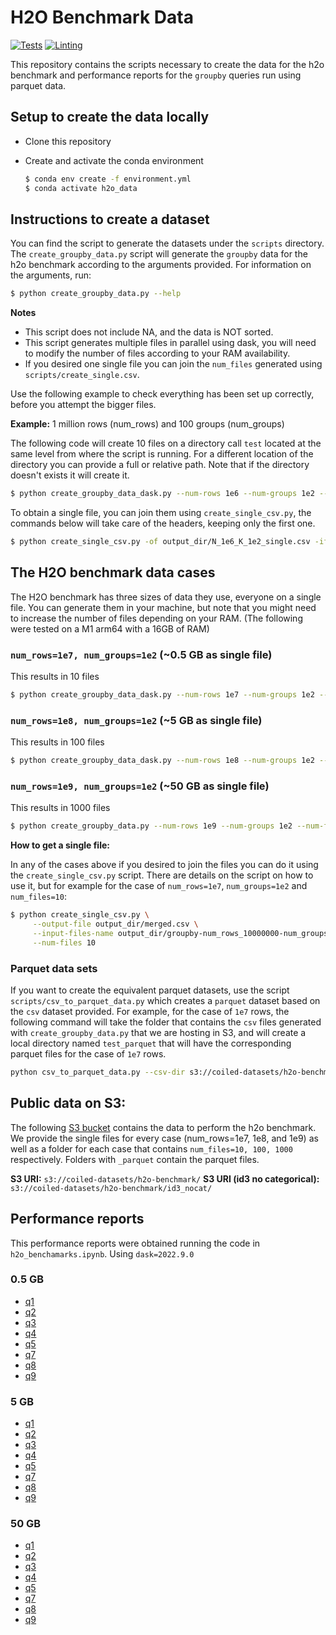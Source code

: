 # H2O Benchmark Data

[![Tests](https://github.com/coiled/h2o_benchmark_data/actions/workflows/tests.yml/badge.svg)](https://github.com/coiled/h2o_benchmark_data/actions/workflows/tests.yml) [![Linting](https://github.com/coiled/h2o_benchmark_data/actions/workflows/pre-commit.yml/badge.svg)](https://github.com/coiled/h2o_benchmark_data/actions/workflows/pre-commit.yml)

This repository contains the scripts necessary to create the data for the h2o benchmark and performance reports for the `groupby` queries run using parquet data.

## Setup to create the data locally

- Clone this repository
- Create and activate the conda environment
    
     ```bash
     $ conda env create -f environment.yml
     $ conda activate h2o_data
     ```

## Instructions to create a dataset 

You can find the script to generate the datasets under the `scripts` directory. The `create_groupby_data.py` script will generate the `groupby` data for the h2o 
benchmark according to the arguments provided. For information on the arguments, run:

```bash
$ python create_groupby_data.py --help
```

**Notes**

- This script does not include NA, and the data is NOT sorted.
- This script generates multiple files in parallel using dask, you will need to modify the number of files according to your RAM availability.
- If you desired one single file you can join the `num_files` generated using `scripts/create_single.csv`.

Use the following example to check everything has been set up correctly, before you attempt the bigger files.

**Example:** 1 million rows (num_rows) and 100 groups (num_groups)

The following code will create 10 files on a directory call `test` located at the same level from where the script is running. For a different location of the directory you can provide a full or relative path. Note that if the directory doesn't exists it will create it. 

```bash
$ python create_groupby_data_dask.py --num-rows 1e6 --num-groups 1e2 --num-files 10 --output-dir test
```
To obtain a single file, you can join them using `create_single_csv.py`, the commands below will take care of the headers, keeping only the first one.

```bash
$ python create_single_csv.py -of output_dir/N_1e6_K_1e2_single.csv -ifn output_dir/groupby-N_1000000_K_100_file_ --num-files 10 
```

## The H2O benchmark data cases

The H2O benchmark has three sizes of data they use, everyone on a single file. You can generate them in your machine, but note that you might need to increase the number of files depending on your RAM. (The following were tested on a M1 arm64 with a 16GB of RAM)

### `num_rows=1e7, num_groups=1e2` (~0.5 GB as single file)

This results in 10 files
```bash
$ python create_groupby_data_dask.py --num-rows 1e7 --num-groups 1e2 --num-files 10 --output-dir output_dir
```

### `num_rows=1e8, num_groups=1e2` (~5 GB as single file)

This results in 100 files
```bash
$ python create_groupby_data_dask.py --num-rows 1e8 --num-groups 1e2 --num-files 100 --output-dir output_dir
```

### `num_rows=1e9, num_groups=1e2` (~50 GB as single file)

This results in 1000 files
```bash
$ python create_groupby_data.py --num-rows 1e9 --num-groups 1e2 --num-files 1000 --output-dir output_dir
```

**How to get a single file:**

In any of the cases above if you desired to join the files you can do it using the `create_single_csv.py`
script. There are details on the script on how to use it, but for example for the case of `num_rows=1e7`, `num_groups=1e2`
and `num_files=10`:

```bash
$ python create_single_csv.py \
     --output-file output_dir/merged.csv \
     --input-files-name output_dir/groupby-num_rows_10000000-num_groups_100-file_ \
     --num-files 10
```

### Parquet data sets

If you want to create the equivalent parquet datasets, use the script `scripts/csv_to_parquet_data.py` which creates a `parquet` dataset based on the `csv` dataset provided.
For example, for the case of `1e7` rows, the following command will take the folder that contains the `csv` files generated with `create_groupby_data.py` that we are hosting in S3, and will create a local directory named `test_parquet` that will have the corresponding parquet files for the case of `1e7` rows.

```bash
python csv_to_parquet_data.py --csv-dir s3://coiled-datasets/h2o-benchmark/N_1e7_K_1e2/ --output-dir test_parquet
```

## Public data on S3:

The following [S3 bucket](https://s3.console.aws.amazon.com/s3/buckets/coiled-datasets?region=us-east-2&prefix=h2o-benchmark/) contains the data to perform the h2o benchmark. We provide the single files for every case (num_rows=1e7, 1e8, and 1e9) as well as a folder for each case that contains `num_files=10, 100, 1000` respectively. Folders with `_parquet` contain the parquet files. 

**S3 URI:** `s3://coiled-datasets/h2o-benchmark/`
**S3 URI (id3 no categorical):** `s3://coiled-datasets/h2o-benchmark/id3_nocat/`

## Performance reports

This performance reports were obtained running the code in `h2o_benchamarks.ipynb`. Using `dask=2022.9.0`

### 0.5 GB

- [q1](https://rawcdn.githack.com/coiled/h2o-benchmarks/37f774a3c6589ea7bc7f91f06322b5f45383aa53/performance-reports/05GB/q1_data_05GB.html)
- [q2](https://rawcdn.githack.com/coiled/h2o-benchmarks/37f774a3c6589ea7bc7f91f06322b5f45383aa53/performance-reports/05GB/q2_data_05GB.html)
- [q3](https://rawcdn.githack.com/coiled/h2o-benchmarks/37f774a3c6589ea7bc7f91f06322b5f45383aa53/performance-reports/05GB/q3_data_05GB.html)
- [q4](https://rawcdn.githack.com/coiled/h2o-benchmarks/37f774a3c6589ea7bc7f91f06322b5f45383aa53/performance-reports/05GB/q4_data_05GB.html)
- [q5](https://rawcdn.githack.com/coiled/h2o-benchmarks/37f774a3c6589ea7bc7f91f06322b5f45383aa53/performance-reports/05GB/q5_data_05GB.html)
- [q7](https://rawcdn.githack.com/coiled/h2o-benchmarks/37f774a3c6589ea7bc7f91f06322b5f45383aa53/performance-reports/05GB/q7_data_05GB.html)
- [q8](https://rawcdn.githack.com/coiled/h2o-benchmarks/37f774a3c6589ea7bc7f91f06322b5f45383aa53/performance-reports/05GB/q8_data_05GB.html)
- [q9](https://rawcdn.githack.com/coiled/h2o-benchmarks/37f774a3c6589ea7bc7f91f06322b5f45383aa53/performance-reports/05GB/q9_data_05GB.html)

### 5 GB
- [q1](https://rawcdn.githack.com/coiled/h2o-benchmarks/37f774a3c6589ea7bc7f91f06322b5f45383aa53/performance-reports/5GB/q1_data_5GB.html)
- [q2](https://rawcdn.githack.com/coiled/h2o-benchmarks/37f774a3c6589ea7bc7f91f06322b5f45383aa53/performance-reports/5GB/q2_data_5GB.html)
- [q3](https://rawcdn.githack.com/coiled/h2o-benchmarks/37f774a3c6589ea7bc7f91f06322b5f45383aa53/performance-reports/5GB/q3_data_5GB.html)
- [q4](https://rawcdn.githack.com/coiled/h2o-benchmarks/37f774a3c6589ea7bc7f91f06322b5f45383aa53/performance-reports/5GB/q4_data_5GB.html)
- [q5](https://rawcdn.githack.com/coiled/h2o-benchmarks/37f774a3c6589ea7bc7f91f06322b5f45383aa53/performance-reports/5GB/q5_data_5GB.html)
- [q7](https://rawcdn.githack.com/coiled/h2o-benchmarks/37f774a3c6589ea7bc7f91f06322b5f45383aa53/performance-reports/5GB/q7_data_5GB.html)
- [q8](https://rawcdn.githack.com/coiled/h2o-benchmarks/37f774a3c6589ea7bc7f91f06322b5f45383aa53/performance-reports/5GB/q8_data_5GB.html)
- [q9](https://rawcdn.githack.com/coiled/h2o-benchmarks/37f774a3c6589ea7bc7f91f06322b5f45383aa53/performance-reports/5GB/q9_data_5GB.html)

### 50 GB

- [q1](https://rawcdn.githack.com/coiled/h2o-benchmarks/37f774a3c6589ea7bc7f91f06322b5f45383aa53/performance-reports/50GB/q1_data_50GB.html)
- [q2](https://rawcdn.githack.com/coiled/h2o-benchmarks/37f774a3c6589ea7bc7f91f06322b5f45383aa53/performance-reports/50GB/q2_data_50GB.html)
- [q3](https://rawcdn.githack.com/coiled/h2o-benchmarks/37f774a3c6589ea7bc7f91f06322b5f45383aa53/performance-reports/50GB/q3_data_50GB.html)
- [q4](https://rawcdn.githack.com/coiled/h2o-benchmarks/37f774a3c6589ea7bc7f91f06322b5f45383aa53/performance-reports/50GB/q4_data_50GB.html)
- [q5](https://rawcdn.githack.com/coiled/h2o-benchmarks/37f774a3c6589ea7bc7f91f06322b5f45383aa53/performance-reports/50GB/q5_data_50GB.htmlain/performance-reports/50GB/q4_data_50GB.html)
- [q7](https://rawcdn.githack.com/coiled/h2o-benchmarks/37f774a3c6589ea7bc7f91f06322b5f45383aa53/performance-reports/50GB/q7_data_50GB.html)
- [q8](https://rawcdn.githack.com/coiled/h2o-benchmarks/37f774a3c6589ea7bc7f91f06322b5f45383aa53/performance-reports/50GB/q8_data_50GB.html)
- [q9](https://rawcdn.githack.com/coiled/h2o-benchmarks/37f774a3c6589ea7bc7f91f06322b5f45383aa53/performance-reports/50GB/q9_data_50GB.html)